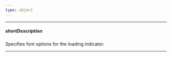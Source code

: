 ```yaml
---
type: object
---
```

---
##### shortDescription
Specifies font options for the loading indicator.

---
